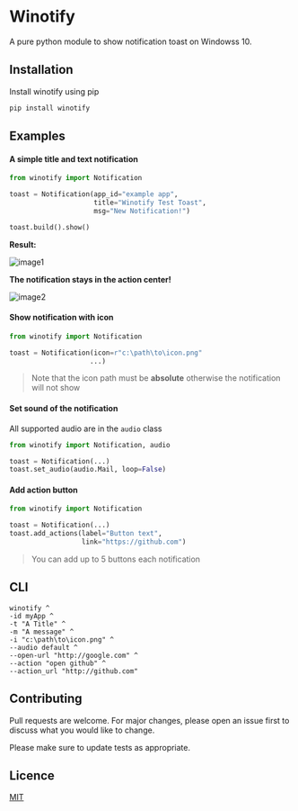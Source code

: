 # Winotify
A pure python module to show notification toast on Windowss 10.

## Installation
Install winotify using pip

```sh
pip install winotify
```

## Examples

#### A simple title and text notification
```python
from winotify import Notification

toast = Notification(app_id="example app",
                     title="Winotify Test Toast",
                     msg="New Notification!")

toast.build().show()
```

**Result:**

![image1](https://github.com/versa-syahptr/winotify/blob/master/image/winotify%20ss1.png?raw=true)

**The notification stays in the action center!**

![image2](https://github.com/versa-syahptr/winotify/blob/master/image/winotify%20ss2.png?raw=true)

#### Show notification with icon
```python
from winotify import Notification

toast = Notification(icon=r"c:\path\to\icon.png"
                    ...)
```
> Note that the icon path must be **absolute** otherwise 
the notification will not show

#### Set sound of the notification

All supported audio are in the ```audio``` class 
```python
from winotify import Notification, audio

toast = Notification(...)
toast.set_audio(audio.Mail, loop=False)
```

#### Add action button
```python
from winotify import Notification

toast = Notification(...)
toast.add_actions(label="Button text", 
                  link="https://github.com")
```
> You can add up to 5 buttons each notification


## CLI
```batch
winotify ^
-id myApp ^
-t "A Title" ^
-m "A message" ^
-i "c:\path\to\icon.png" ^
--audio default ^
--open-url "http://google.com" ^
--action "open github" ^
--action_url "http://github.com"         
```

## Contributing
Pull requests are welcome. For major changes, please open an issue first to discuss what you would like to change.

Please make sure to update tests as appropriate.

## Licence
[MIT](https://github.com/versa-syahptr/winotify/blob/master/LICENSE)
